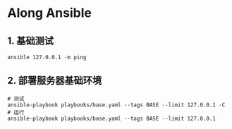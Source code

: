 # Along Ansible
## 1. 基础测试
```
ansible 127.0.0.1 -m ping
```

## 2. 部署服务器基础环境
```
# 测试
ansible-playbook playbooks/base.yaml --tags BASE --limit 127.0.0.1 -C
# 运行
ansible-playbook playbooks/base.yaml --tags BASE --limit 127.0.0.1
```
